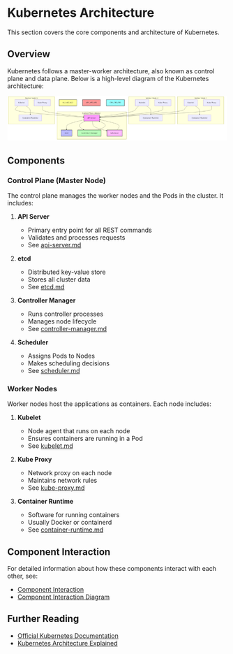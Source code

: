 # Kubernetes Architecture

This section covers the core components and architecture of Kubernetes.

## Overview

Kubernetes follows a master-worker architecture, also known as control plane and data plane. Below is a high-level diagram of the Kubernetes architecture:

![Kubernetes Architecture](architecture-diagram.png)

## Components

### Control Plane (Master Node)
The control plane manages the worker nodes and the Pods in the cluster. It includes:

1. **API Server**
   - Primary entry point for all REST commands
   - Validates and processes requests
   - See [api-server.md](master-components/api-server.md)

2. **etcd**
   - Distributed key-value store
   - Stores all cluster data
   - See [etcd.md](master-components/etcd.md)

3. **Controller Manager**
   - Runs controller processes
   - Manages node lifecycle
   - See [controller-manager.md](master-components/controller-manager.md)

4. **Scheduler**
   - Assigns Pods to Nodes
   - Makes scheduling decisions
   - See [scheduler.md](master-components/scheduler.md)

### Worker Nodes
Worker nodes host the applications as containers. Each node includes:

1. **Kubelet**
   - Node agent that runs on each node
   - Ensures containers are running in a Pod
   - See [kubelet.md](worker-components/kubelet.md)

2. **Kube Proxy**
   - Network proxy on each node
   - Maintains network rules
   - See [kube-proxy.md](worker-components/kube-proxy.md)

3. **Container Runtime**
   - Software for running containers
   - Usually Docker or containerd
   - See [container-runtime.md](worker-components/container-runtime.md)

## Component Interaction
For detailed information about how these components interact with each other, see:
- [Component Interaction](component-interaction/README.md)
- [Component Interaction Diagram](component-interaction.yaml)

## Further Reading
- [Official Kubernetes Documentation](https://kubernetes.io/docs/concepts/overview/components/)
- [Kubernetes Architecture Explained](https://kubernetes.io/docs/concepts/architecture/)
